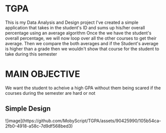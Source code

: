 # TGPA
This is my Data Analysis and Design project
I've created a simple application that takes in the student's ID and sums up his/her overall percentage using an average algorithm
Once the we have the student's overall percentage, we will now loop over all the other courses to get their average.
Then we compare the both averages and if the Student's average is higher than a grade then we wouldn't show that course for the student to take during this semester

<h1>MAIN OBJECTIVE</h1>
We want the student to acheive a high GPA without them being scared if the courses during the semester are hard or not

<h2>Simple Design</h2>
![image](https://github.com/MobyScript/TGPA/assets/90425990/105b54ca-2fb0-4918-a58c-7d9df568bed3)

